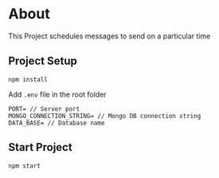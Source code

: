 # About

This Project schedules messages to send on a particular time

## Project Setup

```
npm install
```

Add `.env` file in the root folder

```.env
PORT= // Server port
MONGO_CONNECTION_STRING= // Mongo DB connection string
DATA_BASE= // Database name
```

## Start Project

```
npm start
```

